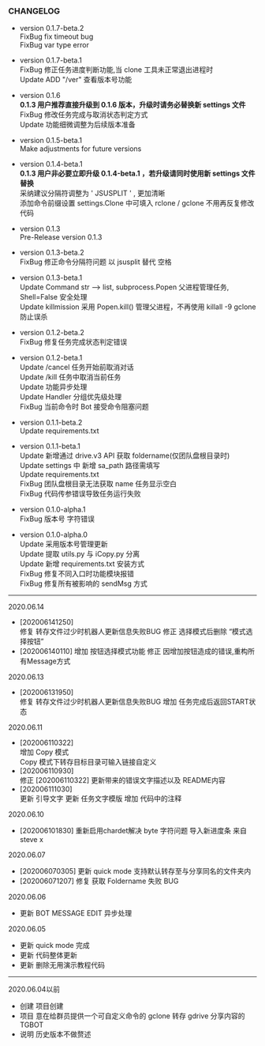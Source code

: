 ### CHANGELOG

* version 0.1.7-beta.2  
FixBug fix timeout bug  
FixBug var type error  
    
* version 0.1.7-beta.1  
FixBug 修正任务进度判断功能,当 clone 工具未正常退出进程时  
Update ADD "/ver" 查看版本号功能   
  
* version 0.1.6  
**0.1.3 用户推荐直接升级到 0.1.6 版本，升级时请务必替换新 settings 文件**  
FixBug 修改任务完成与取消状态判定方式  
Update 功能细微调整为后续版本准备  
  
* version 0.1.5-beta.1  
Make adjustments for future versions  

* version 0.1.4-beta.1  
**0.1.3 用户非必要立即升级 0.1.4-beta.1 ，若升级请同时使用新 settings 文件替换**  
采纳建议分隔符调整为 ' JSUSPLIT ' , 更加清晰  
添加命令前缀设置 settings.Clone 中可填入 rclone / gclone 不用再反复修改代码  

* version 0.1.3  
Pre-Release version 0.1.3  

* version 0.1.3-beta.2  
FixBug 修正命令分隔符问题 以 jsusplit 替代 空格  

* version 0.1.3-beta.1  
Update Command str --> list, subprocess.Popen 父进程管理任务, Shell=False 安全处理  
Update killmission 采用 Popen.kill() 管理父进程，不再使用 killall -9 gclone 防止误杀  

* version 0.1.2-beta.2  
FixBug 修复任务完成状态判定错误  

* version 0.1.2-beta.1  
Update /cancel 任务开始前取消对话  
Update /kill 任务中取消当前任务  
Update 功能异步处理  
Update Handler 分组优先级处理  
FixBug 当前命令时 Bot 接受命令阻塞问题  

* version 0.1.1-beta.2  
Update requirements.txt  

* version 0.1.1-beta.1  
Update 新增通过 drive.v3 API 获取 foldername(仅团队盘根目录时)  
Update settings 中 新增 sa_path 路径需填写  
Update requirements.txt  
FixBug 团队盘根目录无法获取 name 任务显示空白  
FixBug 代码传参错误导致任务运行失败  

* version 0.1.0-alpha.1  
FixBug 版本号 字符错误  

* version 0.1.0-alpha.0  
Update 采用版本号管理更新  
Update 提取 utils.py 与 iCopy.py 分离  
Update 新增 requirements.txt 安装方式  
FixBug 修复不同入口时功能模块报错   
FixBug 修复所有被影响的 sendMsg 方式  

***  

2020.06.14
* [202006141250]  
修复 转存文件过少时机器人更新信息失败BUG
修正 选择模式后删除 “模式选择按钮”
* [202006140110]
增加 按钮选择模式功能
修正 因增加按钮造成的错误,重构所有Message方式

2020.06.13
* [202006131950]  
修复 转存文件过少时机器人更新信息失败BUG
增加 任务完成后返回START状态

2020.06.11
- [202006110322]  
增加  Copy 模式  
Copy 模式下转存目标目录可输入链接自定义  
- [202006110930]  
修正 [202006110322] 更新带来的错误文字描述以及 README内容  
- [202006111030]  
更新 引导文字
更新 任务文字模版
增加 代码中的注释

2020.06.10
- [202006101830]
重新启用chardet解决 byte 字符问题
导入新进度条 来自 steve x

2020.06.07
- [202006070305]
更新 quick mode 支持默认转存至与分享同名的文件夹内
- [202006071207]
修复 获取 Foldername 失败 BUG

2020.06.06 
- 更新 BOT MESSAGE EDIT 异步处理

2020.06.05 
- 更新 quick mode 完成
- 更新 代码整体更新
- 更新 删除无用演示教程代码

***
2020.06.04以前
- 创建 项目创建
- 项目 意在给群员提供一个可自定义命令的 gclone 转存 gdrive 分享内容的 TGBOT
- 说明 历史版本不做赘述
